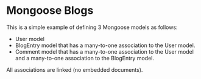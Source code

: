 # Mongoose Blogs

This is a simple example of defining 3 Mongoose models as follows:

* User model
* BlogEntry model that has a many-to-one association to the User model.
* Comment model that has a many-to-one association to the User model and a many-to-one association to the BlogEntry model.

All associations are linked (no embedded documents).
